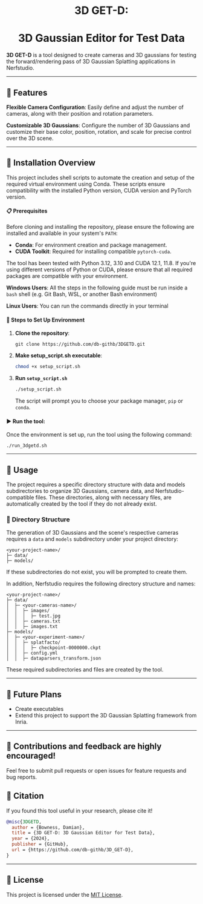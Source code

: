 <h1 align="center">3D GET-D:</h1>
<h1 align="center">3D Gaussian Editor for Test Data</h1>



**3D GET-D** is a tool designed to create cameras and 3D gaussians for testing the forward/rendering pass of 3D Gaussian Splatting applications in Nerfstudio.

---

## 🚀 **Features**

**Flexible Camera Configuration**: Easily define and adjust the number of cameras, along with their position and rotation parameters.

**Customizable 3D Gaussians**: Configure the number of 3D Gaussians and customize their base color, position, rotation, and scale for precise control over the 3D scene.

---

## 🔧  **Installation Overview**

This project includes shell scripts to automate the creation and setup of the required virtual environment using Conda. These scripts ensure compatibility with the installed Python version, CUDA version and PyTorch version.
#### 📋 **Prerequisites**
Before cloning and installing the repository, please ensure the following are installed and available in your system's `PATH`:
- **Conda**: For environment creation and package management.
- **CUDA Toolkit**: Required for installing compatible `pytorch-cuda`.

The tool has been tested with Python 3.12, 3.10 and CUDA 12.1, 11.8. If you're using different versions of Python or CUDA, please ensure that all required packages are compatible with your environment.

**Windows Users**: All the steps in the following guide must be run inside a `bash` shell (e.g. Git Bash, WSL, or another Bash environment)

**Linux Users**: You can run the commands directly in your terminal

#### 📝 **Steps to Set Up Environment**

1. **Clone the repository**:
    ```git
    git clone https://github.com/db-githb/3DGETD.git
    ```
2. **Make setup_script.sh executable**:
    ```bash
    chmod +x setup_script.sh
    ```
3. **Run `setup_script.sh`**
    ```bash
    ./setup_script.sh
    ```
    The script will prompt you to choose your package manager, `pip` or `conda`.
#### ▶️ **Run the tool**:

Once the environment is set up, run the tool using the following command:

    ./run_3dgetd.sh
---
## 📖 **Usage**

The project requires a specific directory structure with data and models subdirectories to organize 3D Gaussians, camera data, and Nerfstudio-compatible files. These directories, along with necessary files, are automatically created by the tool if they do not already exist.

### 📂 **Directory Structure**

The generation of 3D Gaussians and the scene's respective cameras requires a ```data``` and ```models``` subdirectory under your project directory:

```
<your-project-name>/
├─ data/
├─ models/
```
If these subdirectories do not exist, you will be prompted to create them.

In addition, Nerfstudio requires the following directory structure and names:

```
<your-project-name>/
├─ data/
│  ├─ <your-cameras-name>/
│  │  ├─ images/
│  │  │  ├─ test.jpg
│  │  ├─ cameras.txt
│  │  ├─ images.txt
├─ models/
│  ├─ <your-experiment-name>/
│  │  ├─ splatfacto/
│  │  │  ├─ checkpoint-0000000.ckpt
│  │  ├─ config.yml
│  │  ├─ dataparsers_transform.json
```

These required subdirectories and files are created by the tool.

---
## 🎯 **Future Plans**
- Create executables
- Extend this project to support the 3D Gaussian Splatting framework from Inria.

---

## 🌟 **Contributions and feedback are highly encouraged!**
Feel free to submit pull requests or open issues for feature requests and bug reports.

## 📜 **Citation**

If you found this tool useful in your research, please cite it!

```bibtex
@misc{3DGETD,
  author = {Bowness, Damian},
  title = {3D GET-D: 3D Gaussian Editor for Test Data},
  year = {2024},
  publisher = {GitHub},
  url = {https://github.com/db-githb/3D_GET-D},
}
```
---
## 📜 **License**
This project is licensed under the [MIT License](https://opensource.org/licenses/MIT).